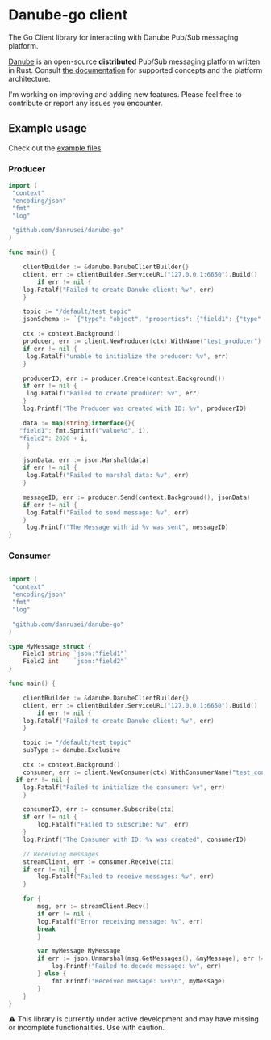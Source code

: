 # Danube-go client

The Go Client library for interacting with Danube Pub/Sub messaging platform.

[Danube](https://github.com/danrusei/danube) is an open-source **distributed** Pub/Sub messaging platform written in Rust. Consult [the documentation](https://dev-state.com/danube_docs/) for supported concepts and the platform architecture.

I'm working on improving and adding new features. Please feel free to contribute or report any issues you encounter.

## Example usage

Check out the [example files](https://github.com/danrusei/danube/tree/main/danube-client/examples).

### Producer

```go
import (
 "context"
 "encoding/json"
 "fmt"
 "log"

 "github.com/danrusei/danube-go"
)

func main() {

    clientBuilder := &danube.DanubeClientBuilder{}
    client, err := clientBuilder.ServiceURL("127.0.0.1:6650").Build()
        if err != nil {
    log.Fatalf("Failed to create Danube client: %v", err)
    }

    topic := "/default/test_topic"
    jsonSchema := `{"type": "object", "properties": {"field1": {"type": "string"}, "field2": {"type": "integer"}}}`

    ctx := context.Background()
    producer, err := client.NewProducer(ctx).WithName("test_producer").WithTopic(topic).WithSchema("test_schema", danube.SchemaType_JSON, jsonSchema).Build()
    if err != nil {
     log.Fatalf("unable to initialize the producer: %v", err)
    }

    producerID, err := producer.Create(context.Background())
    if err != nil {
     log.Fatalf("Failed to create producer: %v", err)
    }
    log.Printf("The Producer was created with ID: %v", producerID)

    data := map[string]interface{}{
   "field1": fmt.Sprintf("value%d", i),
   "field2": 2020 + i,
     }

    jsonData, err := json.Marshal(data)
    if err != nil {
     log.Fatalf("Failed to marshal data: %v", err)
    }

    messageID, err := producer.Send(context.Background(), jsonData)
    if err != nil {
     log.Fatalf("Failed to send message: %v", err)
    }
     log.Printf("The Message with id %v was sent", messageID)
}

```

### Consumer

```go

import (
 "context"
 "encoding/json"
 "fmt"
 "log"

 "github.com/danrusei/danube-go"
)

type MyMessage struct {
    Field1 string `json:"field1"`
    Field2 int    `json:"field2"`
}

func main() {

    clientBuilder := &danube.DanubeClientBuilder{}
    client, err := clientBuilder.ServiceURL("127.0.0.1:6650").Build()
        if err != nil {
    log.Fatalf("Failed to create Danube client: %v", err)
    }

    topic := "/default/test_topic"
    subType := danube.Exclusive

    ctx := context.Background()
    consumer, err := client.NewConsumer(ctx).WithConsumerName("test_consumer").WithTopic(topic).WithSubscription("test_subscription").WithSubscriptionType(subType).Build()
  if err != nil {
    log.Fatalf("Failed to initialize the consumer: %v", err)
    }

    consumerID, err := consumer.Subscribe(ctx)
    if err != nil {
        log.Fatalf("Failed to subscribe: %v", err)
    }
    log.Printf("The Consumer with ID: %v was created", consumerID)

    // Receiving messages
    streamClient, err := consumer.Receive(ctx)
    if err != nil {
        log.Fatalf("Failed to receive messages: %v", err)
    }

    for {
        msg, err := streamClient.Recv()
        if err != nil {
        log.Fatalf("Error receiving message: %v", err)
        break
        }

        var myMessage MyMessage
        if err := json.Unmarshal(msg.GetMessages(), &myMessage); err != nil {
            log.Printf("Failed to decode message: %v", err)
        } else {
            fmt.Printf("Received message: %+v\n", myMessage)
        }
    }
}
```

⚠️ This library is currently under active development and may have missing or incomplete functionalities. Use with caution.
